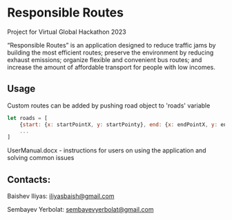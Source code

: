 # Responsible Routes
Project for Virtual Global Hackathon 2023

“Responsible Routes” is an application designed to reduce traffic jams by building the most efficient routes; preserve the environment by reducing exhaust emissions; organize flexible and convenient bus routes; and increase the amount of affordable transport for people with low incomes.

## Usage
Custom routes can be added by pushing road object to 'roads' variable
```javascript
let roads = [
    {start: {x: startPointX, y: startPointy}, end: {x: endPointX, y: endPointY}},
    ...
]
```

UserManual.docx - instructions for users on using the application and solving common issues

## Contacts:

Baishev Iliyas: [iliyasbaish@gmail.com](iliyasbaish@gmail.com)

Sembayev Yerbolat: [sembayevyerbolat@gmail.com](sembayevyerbolat@gmail.com)
